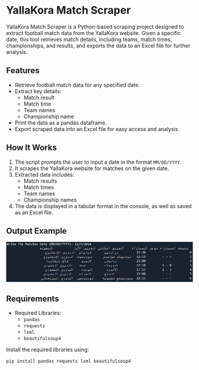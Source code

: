 # YallaKora Match Scraper

YallaKora Match Scraper is a Python-based scraping project designed to extract football match data from the YallaKora website. Given a specific date, this tool retrieves match details, including teams, match times, championships, and results, and exports the data to an Excel file for further analysis.

## Features

- Retrieve football match data for any specified date.
- Extract key details:
  - Match result
  - Match time
  - Team names
  - Championship name
- Print the data as a pandas dataframe.
- Export scraped data into an Excel file for easy access and analysis.

## How It Works

1. The script prompts the user to input a date in the format `MM/DD/YYYY`.
2. It scrapes the YallaKora website for matches on the given date.
3. Extracted data includes:
   - Match results
   - Match times
   - Team names
   - Championship names
4. The data is displayed in a tabular format in the console, as well as saved as an Excel file.

## Output Example

![Output dataframe](/example.png)

## Requirements

- Required Libraries:
  - `pandas`
  - `requests`
  - `lxml`
  - `beautifulsoup4`

Install the required libraries using:

```bash
pip install pandas requests lxml beautifulsoup4
```
